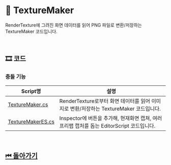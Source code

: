 # 🔎 TextureMaker

RenderTexture에 그려진 화면 데이터를 읽어 PNG 파일로 변환/저장하는 TextureMaker 코드입니다.



<!--![이미지]()-->

<br>

## 🎞 코드 

### 충돌 기능
| Script명 | 설명 |
|---|---|
|[TextureMaker.cs](./TextureMaker.cs)| RenderTexture로부터 화면 데이터를 읽어 이미지로 변환/저장하는 TextureMaker 코드입니다. |
|[TextureMakerES.cs](./TextureMakerES.cs)| Inspector에 버튼을 추가해, 현재화면 캡쳐, 여러 프리팹 캡처를 돕는 EditorScript 코드입니다. |


<br>

## [⏮ 돌아가기](../../)
